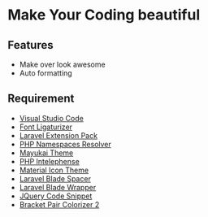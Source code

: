 
# Make Your Coding beautiful




## Features

- Make over look awesome
- Auto formatting


## Requirement

 - [Visual Studio Code](https://code.visualstudio.com/download)
  - [Font Ligaturizer](https://github.com/lemeb/a-better-ligaturizer)
 - [Laravel Extension Pack](https://marketplace.visualstudio.com/items?itemName=onecentlin.laravel-extension-pack)
 - [PHP Namespaces Resolver](https://marketplace.visualstudio.com/items?itemName=MehediDracula.php-namespace-resolver)
 - [Mayukai Theme](https://marketplace.visualstudio.com/items?itemName=GulajavaMinistudio.mayukaithemevsc)
 - [PHP Intelephense](https://marketplace.visualstudio.com/items?itemName=bmewburn.vscode-intelephense-client)
 - [Material Icon Theme](https://marketplace.visualstudio.com/items?itemName=PKief.material-icon-theme)
 - [Laravel Blade Spacer](https://marketplace.visualstudio.com/items?itemName=austenc.laravel-blade-spacer)
 - [Laravel Blade Wrapper](https://marketplace.visualstudio.com/items?itemName=IHunte.laravel-blade-wrapper)
 - [JQuery Code Snippet](https://marketplace.visualstudio.com/items?itemName=donjayamanne.jquerysnippets)
 - [Bracket Pair Colorizer 2](https://marketplace.visualstudio.com/items?itemName=CoenraadS.bracket-pair-colorizer-2)
